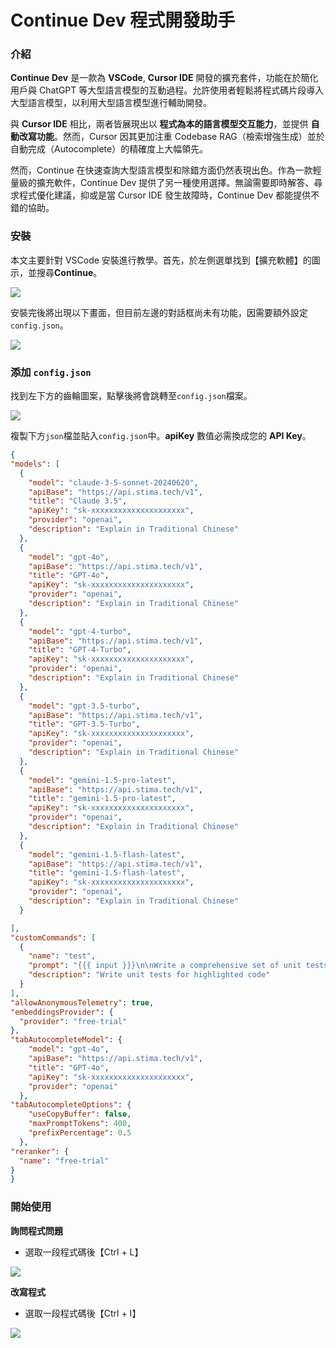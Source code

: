 # Continue Dev 程式開發助手

### 介紹

**Continue Dev** 是一款為 **VSCode**, **Cursor IDE** 開發的擴充套件，功能在於簡化用戶與 ChatGPT 等大型語言模型的互動過程。允許使用者輕鬆將程式碼片段導入大型語言模型，以利用大型語言模型進行輔助開發。

與 **Cursor IDE** 相比，兩者皆展現出以 **程式為本的語言模型交互能力**，並提供 **自動改寫功能**。然而，Cursor 因其更加注重 Codebase RAG（檢索增強生成）並於自動完成（Autocomplete）的精確度上大幅領先。

然而，Continue 在快速查詢大型語言模型和除錯方面仍然表現出色。作為一款輕量級的擴充軟件，Continue Dev 提供了另一種使用選擇。無論需要即時解答、尋求程式優化建議，抑或是當 Cursor IDE 發生故障時，Continue Dev 都能提供不錯的協助。

### 安裝

本文主要針對 VSCode 安裝進行教學。首先，於左側選單找到【擴充軟體】的圖示，並搜尋**Continue**。

![](https://hackmd.io/_uploads/HJ_E-najC.jpg)

安裝完後將出現以下畫面，但目前左邊的對話框尚未有功能，因需要額外設定 `config.json`。

![](https://hackmd.io/_uploads/SyRkfh6j0.jpg)

### 添加 `config.json`

找到左下方的齒輪圖案，點擊後將會跳轉至`config.json`檔案。

![](https://hackmd.io/_uploads/HkxMqpYM3A.png)

複製下方`json`檔並貼入`config.json`中。**apiKey** 數值必需換成您的 **API Key**。

```json
{
"models": [
  {
    "model": "claude-3-5-sonnet-20240620",
    "apiBase": "https://api.stima.tech/v1",
    "title": "Claude 3.5",
    "apiKey": "sk-xxxxxxxxxxxxxxxxxxxxx",
    "provider": "openai",
    "description": "Explain in Traditional Chinese"
  },
  {
    "model": "gpt-4o",
    "apiBase": "https://api.stima.tech/v1",
    "title": "GPT-4o",
    "apiKey": "sk-xxxxxxxxxxxxxxxxxxxxx",
    "provider": "openai",
    "description": "Explain in Traditional Chinese"
  },
  {
    "model": "gpt-4-turbo",
    "apiBase": "https://api.stima.tech/v1",
    "title": "GPT-4-Turbo",
    "apiKey": "sk-xxxxxxxxxxxxxxxxxxxxx",
    "provider": "openai",
    "description": "Explain in Traditional Chinese"
  },
  {
    "model": "gpt-3.5-turbo",
    "apiBase": "https://api.stima.tech/v1",
    "title": "GPT-3.5-Turbo",
    "apiKey": "sk-xxxxxxxxxxxxxxxxxxxxx",
    "provider": "openai",
    "description": "Explain in Traditional Chinese"
  },
  {
    "model": "gemini-1.5-pro-latest",
    "apiBase": "https://api.stima.tech/v1",
    "title": "gemini-1.5-pro-latest",
    "apiKey": "sk-xxxxxxxxxxxxxxxxxxxxx",
    "provider": "openai",
    "description": "Explain in Traditional Chinese"
  },
  {
    "model": "gemini-1.5-flash-latest",
    "apiBase": "https://api.stima.tech/v1",
    "title": "gemini-1.5-flash-latest",
    "apiKey": "sk-xxxxxxxxxxxxxxxxxxxxx",
    "provider": "openai",
    "description": "Explain in Traditional Chinese"
  }

],
"customCommands": [
  {
    "name": "test",
    "prompt": "{{{ input }}}\n\nWrite a comprehensive set of unit tests for the selected code. It should setup, run tests that check for correctness including important edge cases, and teardown. Ensure that the tests are complete and sophisticated. Give the tests just as chat output, don't edit any file.",
    "description": "Write unit tests for highlighted code"
  }
],
"allowAnonymousTelemetry": true,
"embeddingsProvider": {
  "provider": "free-trial"
},
"tabAutocompleteModel": {
    "model": "gpt-4o",
    "apiBase": "https://api.stima.tech/v1",
    "title": "GPT-4o",
    "apiKey": "sk-xxxxxxxxxxxxxxxxxxxxx",
    "provider": "openai"
  },
"tabAutocompleteOptions": {
    "useCopyBuffer": false,
    "maxPromptTokens": 400,
    "prefixPercentage": 0.5
  },
"reranker": {
  "name": "free-trial"
}
}

```

### 開始使用

**詢問程式問題**

- 選取一段程式碼後【Ctrl + L】

![](https://hackmd.io/_uploads/r1zYS2TiR.png)

**改寫程式**

- 選取一段程式碼後【Ctrl + I】

![](https://hackmd.io/_uploads/HJozI3aoR.png)